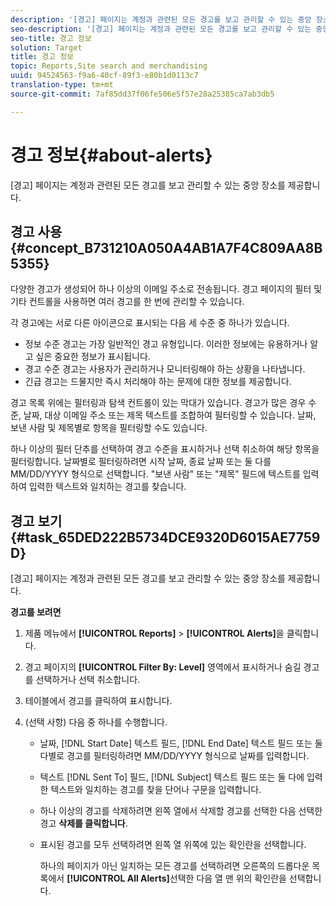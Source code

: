 ```yaml
---
description: '[경고] 페이지는 계정과 관련된 모든 경고를 보고 관리할 수 있는 중앙 장소를 제공합니다.'
seo-description: '[경고] 페이지는 계정과 관련된 모든 경고를 보고 관리할 수 있는 중앙 장소를 제공합니다.'
seo-title: 경고 정보
solution: Target
title: 경고 정보
topic: Reports,Site search and merchandising
uuid: 94524563-f9a6-40cf-89f3-e80b1d0113c7
translation-type: tm+mt
source-git-commit: 7af85dd37f06fe506e5f57e28a25385ca7ab3db5

---
```



# 경고 정보{#about-alerts}

[경고] 페이지는 계정과 관련된 모든 경고를 보고 관리할 수 있는 중앙 장소를 제공합니다.

## 경고 사용 {#concept_B731210A050A4AB1A7F4C809AA8B5355}

다양한 경고가 생성되어 하나 이상의 이메일 주소로 전송됩니다. 경고 페이지의 필터 및 기타 컨트롤을 사용하면 여러 경고를 한 번에 관리할 수 있습니다.

각 경고에는 서로 다른 아이콘으로 표시되는 다음 세 수준 중 하나가 있습니다.

* 정보 수준 경고는 가장 일반적인 경고 유형입니다. 이러한 정보에는 유용하거나 알고 싶은 중요한 정보가 표시됩니다.
* 경고 수준 경고는 사용자가 관리하거나 모니터링해야 하는 상황을 나타냅니다.
* 긴급 경고는 드물지만 즉시 처리해야 하는 문제에 대한 정보를 제공합니다.

경고 목록 위에는 필터링과 탐색 컨트롤이 있는 막대가 있습니다. 경고가 많은 경우 수준, 날짜, 대상 이메일 주소 또는 제목 텍스트를 조합하여 필터링할 수 있습니다. 날짜, 보낸 사람 및 제목별로 항목을 필터링할 수도 있습니다.

하나 이상의 필터 단추를 선택하여 경고 수준을 표시하거나 선택 취소하여 해당 항목을 필터링합니다. 날짜별로 필터링하려면 시작 날짜, 종료 날짜 또는 둘 다를 MM/DD/YYYY 형식으로 선택합니다. &quot;보낸 사람&quot; 또는 &quot;제목&quot; 필드에 텍스트를 입력하여 입력한 텍스트와 일치하는 경고를 찾습니다.

## 경고 보기 {#task_65DED222B5734DCE9320D6015AE7759D}

[경고] 페이지는 계정과 관련된 모든 경고를 보고 관리할 수 있는 중앙 장소를 제공합니다.

**경고를 보려면**

1. 제품 메뉴에서 **[!UICONTROL Reports]** > **[!UICONTROL Alerts]**&#x200B;을 클릭합니다.
1. 경고 페이지의 **[!UICONTROL Filter By: Level]** 영역에서 표시하거나 숨길 경고를 선택하거나 선택 취소합니다.
1. 테이블에서 경고를 클릭하여 표시합니다.
1. (선택 사항) 다음 중 하나를 수행합니다.

   * 날짜, [!DNL Start Date] 텍스트 필드, [!DNL End Date] 텍스트 필드 또는 둘 다별로 경고를 필터링하려면 MM/DD/YYYY 형식으로 날짜를 입력합니다.

   * 텍스트 [!DNL Sent To] 필드, [!DNL Subject] 텍스트 필드 또는 둘 다에 입력한 텍스트와 일치하는 경고를 찾을 단어나 구문을 입력합니다.

   * 하나 이상의 경고를 삭제하려면 왼쪽 열에서 삭제할 경고를 선택한 다음 선택한 경고 **삭제를 클릭합니다**.
   * 표시된 경고를 모두 선택하려면 왼쪽 열 위쪽에 있는 확인란을 선택합니다.

      하나의 페이지가 아닌 일치하는 모든 경고를 선택하려면 오른쪽의 드롭다운 목록에서 **[!UICONTROL All Alerts]**&#x200B;선택한 다음 열 맨 위의 확인란을 선택합니다.

